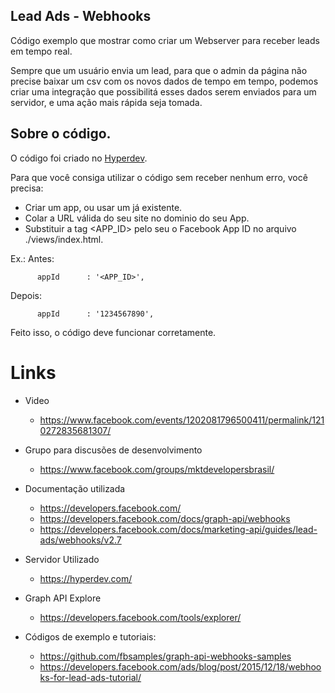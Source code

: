 ## Lead Ads - Webhooks

Código exemplo que mostrar como criar um Webserver para receber leads em tempo real.

Sempre que um usuário envia um lead, para que o admin da página não precise baixar um csv com os novos dados de tempo em tempo, podemos criar uma integração que possibilitá esses dados serem enviados para um servidor, e uma ação mais rápida seja tomada.

## Sobre o código.

O código foi criado no [Hyperdev](https://hyperdev.com).

Para que você consiga utilizar o código sem receber nenhum erro, você precisa:
 * Criar um app, ou usar um já existente.
 * Colar a URL válida do seu site no dominio do seu App.
 * Substituir a tag <APP_ID> pelo seu o Facebook App ID no arquivo ./views/index.html.

Ex.:
Antes:
```
      appId      : '<APP_ID>',
```
Depois:
```
      appId      : '1234567890',
```

Feito isso, o código deve funcionar corretamente.

# Links

 * Video
    * https://www.facebook.com/events/1202081796500411/permalink/1210272835681307/

 * Grupo para discusões de desenvolvimento
    * https://www.facebook.com/groups/mktdevelopersbrasil/

 * Documentação utilizada
    * https://developers.facebook.com/
    * https://developers.facebook.com/docs/graph-api/webhooks
    * https://developers.facebook.com/docs/marketing-api/guides/lead-ads/webhooks/v2.7

 * Servidor Utilizado
    * https://hyperdev.com/

 * Graph API Explore
    * https://developers.facebook.com/tools/explorer/

 * Códigos de exemplo e tutoriais:
    *  https://github.com/fbsamples/graph-api-webhooks-samples
    * https://developers.facebook.com/ads/blog/post/2015/12/18/webhooks-for-lead-ads-tutorial/
